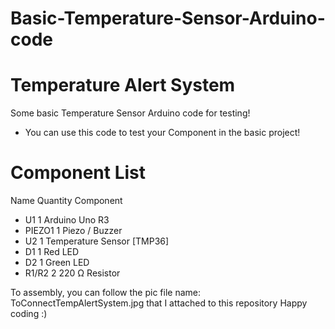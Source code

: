 # Basic-Temperature-Sensor-Arduino-code
# Temperature Alert System
Some basic Temperature Sensor Arduino code for testing!
 - You can use this code to test your Component in the basic project!
# Component List
 Name	    Quantity	     Component
 - U1	        1	         Arduino Uno R3
 - PIEZO1	    1	          Piezo / Buzzer
 - U2	        1	      Temperature Sensor [TMP36]
 - D1	        1	            Red LED
 - D2	        1	           Green LED
 - R1/R2	     2	         220 Ω Resistor

To assembly, you can follow the pic file name: ToConnectTempAlertSystem.jpg that I attached to this repository
Happy coding :)
